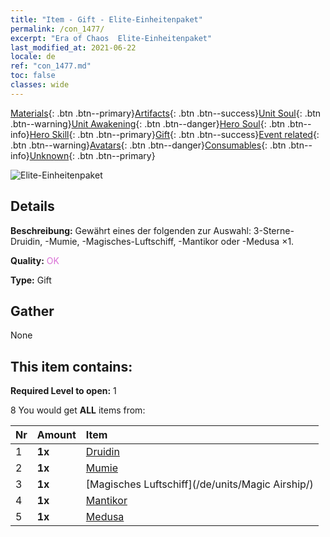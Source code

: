 ```yaml
---
title: "Item - Gift - Elite-Einheitenpaket"
permalink: /con_1477/
excerpt: "Era of Chaos  Elite-Einheitenpaket"
last_modified_at: 2021-06-22
locale: de
ref: "con_1477.md"
toc: false
classes: wide
---
```

 [Materials](/ItemsDE/){: .btn .btn--primary}[Artifacts](/ItemsDE/Artifacts/){: .btn .btn--success}[Unit Soul](/ItemsDE/UnitSoul/){: .btn .btn--warning}[Unit Awakening](/ItemsDE/UnitAwakening/){: .btn .btn--danger}[Hero Soul](/ItemsDE/HeroSoul/){: .btn .btn--info}[Hero Skill](/ItemsDE/HeroSkill/){: .btn .btn--primary}[Gift](/ItemsDE/Gift/){: .btn .btn--success}[Event related](/ItemsDE/Events/){: .btn .btn--warning}[Avatars](/ItemsDE/Avatars/){: .btn .btn--danger}[Consumables](/ItemsDE/Consumables/){: .btn .btn--info}[Unknown](/ItemsDE/Unknown/){: .btn .btn--primary}

 ![Elite-Einheitenpaket](/images/t/i_907055.png)

## Details
 **Beschreibung:** Gewährt eines der folgenden zur Auswahl: 3-Sterne-Druidin, -Mumie, -Magisches-Luftschiff, -Mantikor oder -Medusa ×1.

 **Quality:** <span style="color: #DA70D6">OK</span>

 **Type:** Gift

## Gather

  None

## This item contains:

 **Required Level to open:** 1

 8 You would get **ALL** items  from:

  | Nr | Amount |     Item    |
  |:---|:-------|:------------|
  | 1 |  **1x** | [Druidin](/de/units/Druid/) |  | 
  | 2 |  **1x** | [Mumie](/de/units/Mummy/) |  | 
  | 3 |  **1x** | [Magisches Luftschiff](/de/units/Magic Airship/) |  | 
  | 4 |  **1x** | [Mantikor](/de/units/Manticore/) |  | 
  | 5 |  **1x** | [Medusa](/de/units/Medusa/) |  | 
